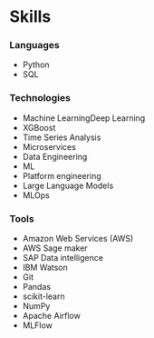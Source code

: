 # Skills


### Languages
  * Python
  * SQL
### Technologies
  * Machine LearningDeep Learning
  * XGBoost
  * Time Series Analysis
  * Microservices
  * Data Engineering
  * ML
  * Platform engineering
  * Large Language Models 
  * MLOps
### Tools
  * Amazon Web Services (AWS)
  * AWS Sage maker
  *  SAP Data intelligence
  *  IBM Watson
  * Git
  *  Pandas
  * scikit-learn
  *  NumPy
  * Apache Airflow
  *  MLFlow